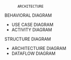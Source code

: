           ARCHITECTURE
          
          
 BEHAVIORAL DIAGRAM
 
* USE CASE DIAGRAM
* ACTIVITY DIAGRAM

STRUCTURE DIAGRAM
* ARCHITECTUIRE DIAGRAM
* DATAFLOW DIAGRAM
